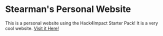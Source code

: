 # Stearman's Personal Website
This is a personal website using the Hack4Impact Starter Pack!
It is a very cool website.
[Visit it Here!](https://StearmanRubey.github.io)